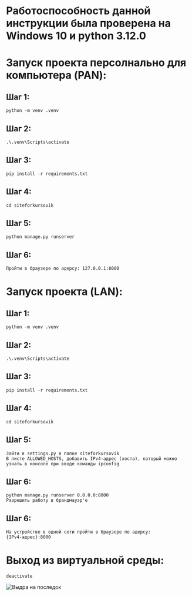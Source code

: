 # Работоспособность данной инструкции была проверена на Windows 10 и python 3.12.0

# Запуск проекта персолнально для компьютера (PAN):

## Шаг 1:
    python -m venv .venv

## Шаг 2:
    .\.venv\Scripts\activate

## Шаг 3:
    pip install -r requirements.txt

## Шаг 4:
    cd siteforkursovik

## Шаг 5:
    python manage.py runserver

## Шаг 6:
    Пройти в браузере по адерсу: 127.0.0.1:8000

# Запуск проекта (LAN):

## Шаг 1:
    python -m venv .venv

## Шаг 2:
    .\.venv\Scripts\activate

## Шаг 3:
    pip install -r requirements.txt

## Шаг 4:
    cd siteforkursovik

## Шаг 5:
    Зайти в settings.py в папке siteforkursovik
    В листе ALLOWED_HOSTS, добавить IPv4-адрес (хоста), который можно узнать в консоле при вводе команды ipconfig

## Шаг 6:
    python manage.py runserver 0.0.0.0:8000
    Разрешить работу в брандмауэр'e

## Шаг 6:
    На устройстве в одной сети пройти в браузере по адерсу:
    {IPv4-адрес}:8000

# Выход из виртуальной среды:
    deactivate

![Выдра на последок](https://i.imgur.com/Ua7ARDP.png)